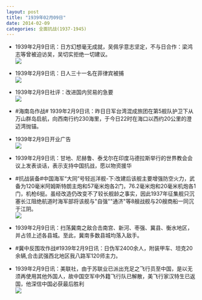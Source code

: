 ```yaml
---
layout: post
title: "1939年02月09日"
date: 2014-02-09
categories: 全面抗战(1937-1945)
---
```


<meta name="referrer" content="no-referrer" />

- 1939年2月9日讯：日方幻想毫无成就，吴佩孚意志坚定，不与日合作：梁鸿志等曾被迫访吴，吴切实拒绝一切建议。 <br/><img src="https://ww4.sinaimg.cn/large/aca367d8jw1eddh7bklw1j20dg0rv47z.jpg" />

- 1939年2月9日讯：日人三十一名在菲律宾被捕 <br/><img src="https://ww4.sinaimg.cn/large/aca367d8jw1eddfgyt14ij206y0dkmyz.jpg" />

- 1939年2月9日社评：改进国内贸易的急要 <br/><img src="https://ww2.sinaimg.cn/large/aca367d8jw1edddqn425lj20oa0xrwyc.jpg" />

- #海南岛作战# 1939年2月9日讯：昨日日军台湾混成旅团在第5舰队护卫下从万山群岛启航，向西南行约230海里，于今日22时在海口以西约20公里的澄迈湾抛锚。 

- 1939年2月9日开业广告 <br/><img src="https://ww4.sinaimg.cn/large/aca367d8jw1edczv5o59fj20pf0heteu.jpg" />

- 1939年2月9日讯：甘地、尼赫鲁、泰戈尔在印度马德拉斯举行的世界教会会议上发表谈话，表示支持中国抗战，愿以物资援华 

- #抗战装备#中国海军“大同”号轻巡洋舰-下:改建后该舰主要增强防空火力，武备为120毫米阿姆斯特朗主炮和57毫米炮各2门，76.2毫米炮和20毫米机炮各1门，机枪6挺。虽经改造仍改变不了较长舰龄之事实，因此1937年征集舰只沉塞长江阻绝航道时海军部将该舰与"自强""通济"等8艘战舰与20艘商船一同沉于江阴。 <br/><img src="https://ww4.sinaimg.cn/large/aca367d8jw1edcwdul3vhj20b404b0sw.jpg" />

- 1939年2月9日讯：扫荡冀南之敌合击南宫、新河、枣强、冀县、衡水地区，并占领上述各县城。至此，冀南多数县城均落入敌手。 

- #冀中反围攻作战#1939年2月9日讯：日伪军2400余人，附装甲车、坦克20余辆,合击武强西北地区我八路军120师主力。 

- 1939年2月9日讯：美联社，由于苏联业已派出充足之飞行员至中国，是以无须再使用其他外国人，故中国空军中外籍飞行队已解散，美飞行家汉特生已返国，他深信中国必获最后胜利 <br/><img src="https://ww3.sinaimg.cn/large/aca367d8jw1edcr6osw1mj20490a7dgt.jpg" />

